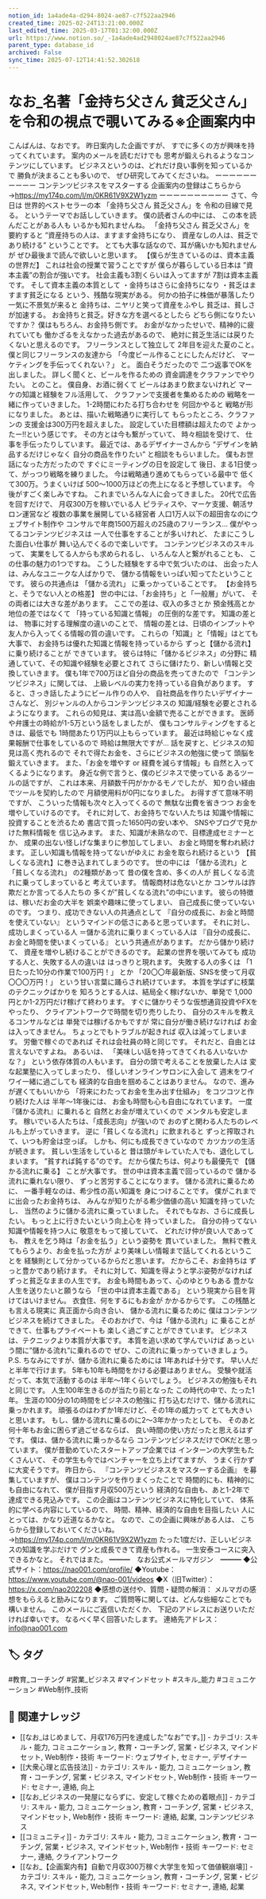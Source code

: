 ```yaml
---
notion_id: 1a4ade4a-d294-8024-ae87-c7f522aa2946
created_time: 2025-02-24T13:21:00.000Z
last_edited_time: 2025-03-17T01:32:00.000Z
url: https://www.notion.so/_-1a4ade4ad2948024ae87c7f522aa2946
parent_type: database_id
archived: False
sync_time: 2025-07-12T14:41:52.302618
---
```


# なお_名著「金持ち父さん 貧乏父さん」を令和の視点で覗いてみる※企画案内中

こんばんは、なおです。
昨日案内した企画ですが、
すでに多くの方が興味を持ってくれています。
案内のメールを読むだけでも
思考が鍛えられるようなコンテンツにしています。
ビジネスというのは、どれだけ良い事例を知っているかで
勝負が決まることも多いので、
ぜひ研究してみてくださいね。
ーーーーーーーーーー
コンテンツビジネスをマスターする
企画案内の登録はこちらから
→https://my174p.com/l/m/0KR61V9X2W1yzm
ーーーーーーーーーー
さて、今日は
世界的ベストセラーの本
「金持ち父さん 貧乏父さん」を
令和の目線で見る。
というテーマでお話ししていきます。
僕の読者さんの中には、
この本を読んだことがある人も
いるかも知れませんね。
「金持ち父さん 貧乏父さん」を
要約すると
”資産持ちの人は、ますます金持ちになり、
資産なしの人は、貧乏であり続ける”
ということです。
とても大事な話なので、耳が痛いかも知れませんが
ぜひ最後まで読んで欲しいと思います。
【僕らが生きているのは、資本主義の世界だ】
これは社会の授業で習うことですが
僕らが暮らしている日本は
”資本主義”の割合が強いです。
社会主義も3割くらいは入ってますが
7割は資本主義です。
そして資本主義の本質として
・金持ちはさらに金持ちになり
・貧乏はますます貧乏になる
という、残酷な現実がある。
何かの拍子に株価が暴落したり
一気に不景気が来ると
金持ちは、ニヤリと笑って資産をふやし
貧乏は、貧しさが加速する。
お金持ちと貧乏。好きな方を選べるとしたら
どちら側になりたいですか？
僕はもちろん、お金持ち側です。
お金がなかったせいで、精神的に疲れていても
働かざるをえなかった過去があるので、
絶対に貧乏生活には戻りたくないと思えるのです。
フリーランスとして独立して
2年目を迎えた夏のこと。
僕と同じフリーランスの友達から
「今度ビール作ることにしたんだけど、
マーケティングを手伝ってくれない？」
と。
面白そうだったので
二つ返事でOKを出しました。
詳しく聞くと、ビールを作るための
資金調達をクラファンでやりたい。
とのこと。
僕自身、お酒に弱くて
ビールはあまり飲まないけれど
マーケの知識と経験をフル活用して、
クラファンで支援者を集めるための
戦略を一緒に作っていきました。
1-2時間にわたる打ち合わせを
何回かやると
戦略が形になりました。
あとは、描いた戦略通りに実行して
もらったところ、クラファンの
支援金は300万円を超えました。
設定していた目標額は超えたので
よかったー!!という感じです。
その方とは今も繋がっていて、
時々相談を受けて、
仕事を手伝ったりしています。
最近では、あるデザイナーさんから
“デザインを納品するだけじゃなく
自分の商品を作りたい”
と相談をもらいました。
僕もお世話になった方だったので
すぐにミーティングの日を設定して
後日、まる1日使って、がっつり戦略を練りました。
今は戦略通り進めてもらっている最中で
低くて300万。うまくいけば
500～1000万ほどの売上になると予想しています。
今後がすごく楽しみですね。
これまでいろんな人に会ってきました。
20代で広告を回すだけで、
月収300万を稼いでいる人
ピラティスや、マーケ支援、朝活サロン運営など
複数の事業を展開している経営者
人口1万人以下の超田舎なのにウェブサイト制作や
コンサルで年商1500万超えの25歳のフリーランス...
僕がやってるコンテンツビジネスは
一人で仕事をすることが多いけれど、
たまにこうした面白い仕事が
舞い込んでくるので楽しいです。
コンテンツビジネスのスキルって、
実業をしてる人からも求められるし、
いろんな人と繋がれることも、
この仕事の魅力の1つですね。
こうした経験をする中で気づいたのは、
出会った人は、みんなユニークな人ばかりで、
儲かる情報をいっぱい知ってたということです。
彼らの共通点は
「儲かる流れ」
に乗っかっていることです。
【お金持ちと、そうでない人との格差】
世の中には、「お金持ち」と「一般層」がいて、
その両者には大きな差があります。
ここでの差は、収入の多さとか
預金残高とか地位の差ではなくて
「持っている知識と情報」
の圧倒的な差です。
知識の差とは、
物事に対する理解度の違いのことで、
情報の差とは、日頃のインプットや
友人から入ってくる情報の質の違いです。
これらの「知識」と「情報」はとても大事で、
お金持ちは優れた知識と情報を持っているから
ずっと【儲かる流れ】に乗り続けることが
できています。
彼らは特に「儲かるビジネス」の分野に
精通していて、その知識や経験を必要とされて
さらに儲けたり、新しい情報と交換していきます。
僕も1年で700万ほど自分の商品を売ってきたので
「コンテンツビジネス」に関しては、
上級レベルの実力を持っている自負があります。
すると、さっき話したようにビール作りの人や、
自社商品を作りたいデザイナーさんなど、
別ジャンルの人からコンテンツビジネスの
知識/経験を必要とされるようになります。
これらの知見は、実は高い金額で売ることができます。
医師や弁護士の時給が1-5万という話をしましたが、
僕もコンサルティングをするときは、最低でも
1時間あたり1万円以上もらっています。
最近は時給じゃなく成果報酬で仕事をしているので
時給は無限大ですが...
話を戻すと、ビジネスの知見は高く売れるので
それで得たお金を、さらにビジネスの勉強に使って
頭脳を鍛えていきます。
また、「お金を増やす or 経費を減らす情報」も
自然と入ってくるようになります。
身近な例で言うと、僕のビジネスで使っている
あるツールの話ですが、
これは本来、月額数千円がかかるモノでしたが、
知り合い経由でツールを契約したので
月額使用料が0円になりました。
お得すぎて意味不明ですが、
こういった情報も次々と入ってくるので
無駄な出費を省きつつ
お金を増やしていけるのです。
それに対して、お金持ちでない人たちは
知識や情報に投資することを渋るため
書店で買った1650円の安い本や、
SNSやブログで見かけた無料情報を
信じ込みます。
また、知識が未熟なので、目標達成セミナーとか、
成果の出ない怪しげな集まりに参加してしまい、
お金と時間を奪われ続けます。
正しい知識も情報を持ってないがゆえに
お金を取られ続けるという
【貧しくなる流れ】に巻き込まれてしまうのです。
世の中には
「儲かる流れ」と「貧しくなる流れ」
の2種類があって
昔の僕を含め、多くの人が
貧しくなる流れに乗ってしまっていると
考えています。
情報商材は危ないとか
コンサルは詐欺だとか言ってる人たちの
多くが”貧しくなる流れ”の中にいます。
彼らの特徴は、稼いだお金の大半を
娯楽や趣味に使ってしまい、
自己成長に使っていないのです。
つまり、成功できない人の共通点として
『自分の成長に、お金と時間を使えていない』
というマインドの低さにあると思っています。
それに対し、成功しまくっている人
＝儲かる流れに乗りまくっている人は
『自分の成長に、お金と時間を使いまくっている』
という共通点があります。
だから儲かり続けて、
資産を増やし続けることができるのです。
起業の世界を覗いてみても
成功する人と、失敗する人の違いは
はっきりと現れます。
失敗する人の多くは
「1日たった10分の作業で100万円！」
とか
「20〇〇年最新版、SNSを使って月収〇〇〇万円！」
という甘い言葉に踊らされ続けています。
本質を学ばずに枝葉のテクニックばかりを
知ろうとする人は、結局全く稼げないか、単発で
1,000円とか1-2万円だけ稼げて終わります。
すぐに儲かりそうな仮想通貨投資やFXをやったり、
クライアントワークで時間を切り売りしたり、
自分のスキルを教えるコンサルなどは
単発では稼げるかもですが
常に自分が働き続けなければ
お金は入ってきません。
ちょっとでもトラブルが起きれば
収入は減ってしまいます。
労働で稼ぐのであれば
それは会社員の時と同じです。
それだと、自由とは
言えないですよね。
あるいは、
「美味しい話を持ってきてくれる人いないかな？」
という依存体質の人もいます。
自分の頭で考えることを放棄した人は
変な起業塾に入ってしまったり、
怪しいオンラインサロンに入会して
週末をワイワイ一緒に過ごしても
経済的な自由を掴めることはありません。
なので、進みが遅くてもいいから
「将来にわたってお金を生み出す仕組み」
をコツコツと作り続けた人は
半年～1年後には、
お金も時間も心も自由になれています。
一度『儲かる流れ』に乗れると
自然とお金が増えていくので
メンタルも安定します。
稼いでいる人たちは、「成長志向」が強いので
おのずと関わる人たちのレベルも上がっていきます。
逆に「貧しくなる流れ」に飲まれると
ずっと搾取されて、いつも貯金は空っぽ。
しかも、何にも成長できていなので
カツカツの生活が続きます。
貧しい生活をしていると
昔は頭がキレていた人でも、退化してしまいます。
”貧すれば鈍する”のです。
だから僕たちは、何よりも最優先で
【儲かる流れに乗る】
ことが大事です。
世の中は資本主義で回っているので
儲かる流れに乗れない限り、
ずっと苦労することになります。
儲かる流れに乗るために、
一番手軽なのは、希少性の高い知識を
身につけることです。
僕がこれまでに出会ったお金持ちは、
みんなが知りたがる希少価値の高い
知識を持っていたし、
当然のように儲かる流れに乗っていました。
それでもなお、さらに成長したい。
もっと上に行きたいという向上心を
持っていました。
自分の持ってない知識や情報を持つ人に
敬意をもって接していて、
どれだけ仲が良い人であっても、
教えを乞う時は「お金を払う」という姿勢を
貫いていました。
無料で教えてもらうより、お金を払った方が
より美味しい情報まで話してくれるということを
経験則として分かっているからだと思います。
だからこそ、お金持ちは
ずっと豊かであり続けます。
それに対して、知識を得ようと学ぶ姿勢がなければ
ずっと貧乏なままの人生です。
お金も時間もあって、心のゆとりもある
豊かな人生を送りたいと願うなら
「世の中は資本主義である」
という現実から目を背けてはいけません。
衣食住、何をするにもお金が
かかるからです。
この残酷とも言える現実に
真正面から向き合い、
儲かる流れに乗るために
僕はコンテンツビジネスを続けてきました。
そのおかげで、今は「儲かる流れ」に
乗ることができて、仕事もプライベートも
楽しく過ごすことができています。
ビジネスは、テクニックより本質が大事です。
本質を追い求めて学んでいけば
あっという間に”儲かる流れ”に乗れるので
ぜひ、この流れに乗っかっていきましょう。
P.S.
ちなみにですが、儲かる流れに乗るためには
1年あれば十分です。
早い人だと半年で行けます。
5年も10年も時間をかける必要はありません。
受験や就活だって、本気で活動するのは
半年～1年くらいでしょう。
ビジネスの勉強もそれと同じです。
人生100年生きるのが当たり前となった
この時代の中で、たった1年。
生涯の100分の1の時間をビジネスの勉強に
打ち込むだけで、儲かる流れに乗っかれます。
頑張るのはわずか1年だけど、その1年の威力って
とても大きいと思います。
もし、儲かる流れに乗るのに2～3年かかったとしても、
そのあと何十年もお金に困らず過ごせるならば、
良い時間の使い方だったと思えるはずです。
僕は、儲かる流れに乗っかるなら
コンテンツビジネスだけでOKだと思っています。
僕が昔勤めていたスタートアップ企業では
インターンの大学生もたくさんいて、
その学生も今ではベンチャーを立ち上げてますが、
うまく行かずに大変そうです。
昨日から、
『コンテンツビジネスをマスターする企画』
を募集していますが、
僕はコンテンツを作りまくったことで
時間的にも、精神的にも自由になれて、
僕が目指す月収500万という
経済的な自由も、あと1-2年で
達成できる見込みです。
この企画はコンテンツビジネスに特化していて、
体系的に学べる内容にしているので、
時間、精神、経済的な自由を目指したい
人にとっては、かなり近道なるかなと。
なので、この企画に興味がある人は、
こちらから登録しておいてくださいね。
→https://my174p.com/l/m/0KR61V9X2W1yzm
たった1度だけ、正しいビジネスの知識を学ぶだけで
グンと成長できて資産も作れる。
一生安泰コースに突入できるかなと。
それではまた。
━━━　なお公式メールマガジン　━━━
◆公式サイト：https://nao001.com/profile/
◆Youtube：https://www.youtube.com/@nao-001/videos
◆X（旧Twitter）：https://x.com/nao202208
◆感想の送付や、質問・疑問の解消：
メルマガの感想をもらえると励みになります。
ご質問等に関しては、どんな些細なことでも構いません。
このメールにご返信いただくか、
下記のアドレスにお送りいただければ幸いです。
なるべく早く回答いたします。
連絡先アドレス：info@nao001.com

## 🏷️ タグ
#教育_コーチング #営業_ビジネス #マインドセット #スキル_能力 #コミュニケーション #Web制作_技術

## 🔗 関連ナレッジ
- [[なお_はじめまして、月収176万円を達成した”なお”です。]] - カテゴリ: スキル・能力, コミュニケーション, 教育・コーチング, 営業・ビジネス, マインドセット, Web制作・技術 キーワード: ウェブサイト, セミナー, デザイナー
- [[大衆心理と広告技法]] - カテゴリ: スキル・能力, コミュニケーション, 教育・コーチング, 営業・ビジネス, マインドセット, Web制作・技術 キーワード: セミナー, 連絡, 向上
- [[なお_ビジネスの一発屋にならずに、安定して稼ぐための着眼点]] - カテゴリ: スキル・能力, コミュニケーション, 教育・コーチング, 営業・ビジネス, マインドセット, Web制作・技術 キーワード: 連絡, 起業, コンテンツビジネス
- [[コミュニティ]] - カテゴリ: スキル・能力, コミュニケーション, 教育・コーチング, 営業・ビジネス, マインドセット, Web制作・技術 キーワード: セミナー, 連絡, クライアントワーク
- [[なお_【企画案内有】自動で月収300万稼ぐ大学生を知って価値観崩壊]] - カテゴリ: スキル・能力, コミュニケーション, 教育・コーチング, 営業・ビジネス, マインドセット, Web制作・技術 キーワード: セミナー, 連絡, 起業
